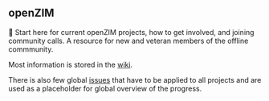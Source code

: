 ## openZIM

🎈 Start here for current openZIM projects, how to get involved, and joining community calls. A resource for new and veteran members of the offline commmunity.

Most information is stored in the [wiki](https://github.com/openzim/overview/wiki).

There is also few global [issues](https://github.com/openzim/overview/issues) that have to be applied to all projects and are used as a placeholder for global overview of the progress.